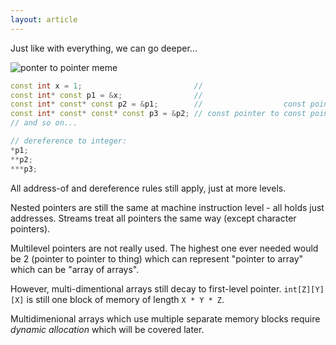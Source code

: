 ```yaml
---
layout: article
---
```


Just like with everything, we can go deeper...

![ponter to pointer meme](https://memegenerator.net/img/instances/43653001/yo-dawg-i-heard-you-like-pointers-so-i-put-a-pointer-in-a-pointer-so-you-can-dereference-a-pointer-w.jpg)

```c++
const int x = 1;                         //                                                    const int
const int* const p1 = &x;                //                                   const pointer to const int
const int* const* const p2 = &p1;        //                  const pointer to const pointer to const int
const int* const* const* const p3 = &p2; // const pointer to const pointer to const pointer to const int
// and so on...

// dereference to integer:
*p1;
**p2;
***p3;
```

All address-of and dereference rules still apply, just at more levels.

Nested pointers are still the same at machine instruction level - all holds just addresses. Streams treat all pointers the same way (except character pointers).

Multilevel pointers are not really used. The highest one ever needed would be 2 (pointer to pointer to thing) which can represent "pointer to array" which can be "array of arrays".

However, multi-dimentional arrays still decay to first-level pointer. `int[Z][Y][X]` is still one block of memory of length `X * Y * Z`.

Multidimenional arrays which use multiple separate memory blocks require *dynamic allocation* which will be covered later.
